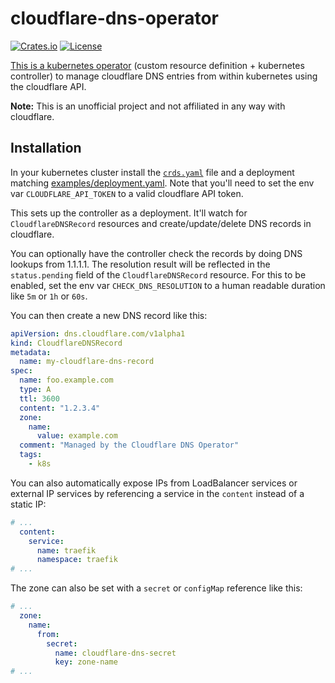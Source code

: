 # cloudflare-dns-operator

[![Crates.io](https://img.shields.io/crates/v/cloudflare-dns-operator)](https://crates.io/crates/cloudflare-dns-operator)
[![License](https://img.shields.io/crates/l/cloudflare-dns-operator?color=informational&logo=mpl-2)](/LICENSE)

[This is a kubernetes operator](https://kubernetes.io/docs/concepts/extend-kubernetes/operator/) (custom resource definition + kubernetes controller) to manage cloudflare DNS entries from within kubernetes using the cloudflare API.

__Note:__ This is an unofficial project and not affiliated in any way with cloudflare.

## Installation

In your kubernetes cluster install the [`crds.yaml`](./crds.yaml) file and a deployment matching [examples/deployment.yaml](./examples/deployment.yaml). Note that you'll need to set the env var `CLOUDFLARE_API_TOKEN` to a valid cloudflare API token.

This sets up the controller as a deployment. It'll watch for `CloudflareDNSRecord` resources and create/update/delete DNS records in cloudflare.

You can optionally have the controller check the records by doing DNS lookups from 1.1.1.1. The resolution result will be reflected in the `status.pending` field of the `CloudflareDNSRecord` resource. For this to be enabled, set the env var `CHECK_DNS_RESOLUTION` to a human readable duration like `5m` or `1h` or `60s`.

You can then create a new DNS record like this:

``` yaml
apiVersion: dns.cloudflare.com/v1alpha1
kind: CloudflareDNSRecord
metadata:
  name: my-cloudflare-dns-record
spec:
  name: foo.example.com
  type: A
  ttl: 3600
  content: "1.2.3.4"
  zone:
    name:
      value: example.com
  comment: "Managed by the Cloudflare DNS Operator"
  tags:
    - k8s
```

You can also automatically expose IPs from LoadBalancer services or external IP services by referencing a service in the `content` instead of a static IP:

``` yaml
# ...
  content:
    service:
      name: traefik
      namespace: traefik
# ...
```

The zone can also be set with a `secret` or `configMap` reference like this:

``` yaml
# ...
  zone:
    name:
      from:
        secret:
          name: cloudflare-dns-secret
          key: zone-name
# ...
```

